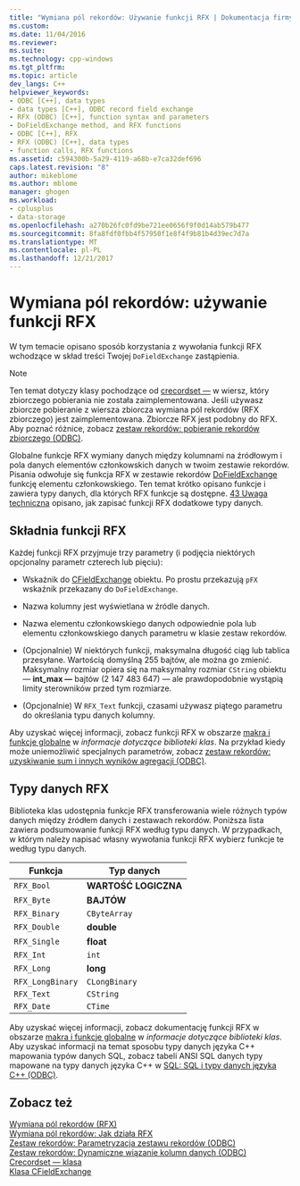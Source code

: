 ```yaml
---
title: "Wymiana pól rekordów: Używanie funkcji RFX | Dokumentacja firmy Microsoft"
ms.custom: 
ms.date: 11/04/2016
ms.reviewer: 
ms.suite: 
ms.technology: cpp-windows
ms.tgt_pltfrm: 
ms.topic: article
dev_langs: C++
helpviewer_keywords:
- ODBC [C++], data types
- data types [C++], ODBC record field exchange
- RFX (ODBC) [C++], function syntax and parameters
- DoFieldExchange method, and RFX functions
- ODBC [C++], RFX
- RFX (ODBC) [C++], data types
- function calls, RFX functions
ms.assetid: c594300b-5a29-4119-a68b-e7ca32def696
caps.latest.revision: "8"
author: mikeblome
ms.author: mblome
manager: ghogen
ms.workload:
- cplusplus
- data-storage
ms.openlocfilehash: a270b26fc0fd9be721ee0656f9f0d14ab579b477
ms.sourcegitcommit: 8fa8fdf0fbb4f57950f1e8f4f9b81b4d39ec7d7a
ms.translationtype: MT
ms.contentlocale: pl-PL
ms.lasthandoff: 12/21/2017
---
```

# <a name="record-field-exchange-using-the-rfx-functions"></a>Wymiana pól rekordów: używanie funkcji RFX
W tym temacie opisano sposób korzystania z wywołania funkcji RFX wchodzące w skład treści Twojej `DoFieldExchange` zastąpienia.  
  
> [!NOTE]
>  Ten temat dotyczy klasy pochodzące od [crecordset —](../../mfc/reference/crecordset-class.md) w wiersz, który zbiorczego pobierania nie została zaimplementowana. Jeśli używasz zbiorcze pobieranie z wiersza zbiorcza wymiana pól rekordów (RFX zbiorczego) jest zaimplementowana. Zbiorcze RFX jest podobny do RFX. Aby poznać różnice, zobacz [zestaw rekordów: pobieranie rekordów zbiorczego (ODBC)](../../data/odbc/recordset-fetching-records-in-bulk-odbc.md).  
  
 Globalne funkcje RFX wymiany danych między kolumnami na źródłowym i pola danych elementów członkowskich danych w twoim zestawie rekordów. Pisania odwołuje się funkcja RFX w zestawie rekordów [DoFieldExchange](../../mfc/reference/crecordset-class.md#dofieldexchange) funkcję elementu członkowskiego. Ten temat krótko opisano funkcje i zawiera typy danych, dla których RFX funkcje są dostępne. [43 Uwaga techniczna](../../mfc/tn043-rfx-routines.md) opisano, jak zapisać funkcji RFX dodatkowe typy danych.  
  
##  <a name="_core_rfx_function_syntax"></a>Składnia funkcji RFX  
 Każdej funkcji RFX przyjmuje trzy parametry (i podjęcia niektórych opcjonalny parametr czterech lub pięciu):  
  
-   Wskaźnik do [CFieldExchange](../../mfc/reference/cfieldexchange-class.md) obiektu. Po prostu przekazują `pFX` wskaźnik przekazany do `DoFieldExchange`.  
  
-   Nazwa kolumny jest wyświetlana w źródle danych.  
  
-   Nazwa elementu członkowskiego danych odpowiednie pola lub elementu członkowskiego danych parametru w klasie zestaw rekordów.  
  
-   (Opcjonalnie) W niektórych funkcji, maksymalna długość ciąg lub tablica przesyłane. Wartością domyślną 255 bajtów, ale można go zmienić. Maksymalny rozmiar opiera się na maksymalny rozmiar `CString` obiektu — **int_max —** bajtów (2 147 483 647) — ale prawdopodobnie wystąpią limity sterowników przed tym rozmiarze.  
  
-   (Opcjonalnie) W `RFX_Text` funkcji, czasami używasz piątego parametru do określania typu danych kolumny.  
  
 Aby uzyskać więcej informacji, zobacz funkcji RFX w obszarze [makra i funkcje globalne](../../mfc/reference/mfc-macros-and-globals.md) w *informacje dotyczące biblioteki klas*. Na przykład kiedy może uniemożliwić specjalnych parametrów, zobacz [zestaw rekordów: uzyskiwanie sum i innych wyników agregacji (ODBC)](../../data/odbc/recordset-obtaining-sums-and-other-aggregate-results-odbc.md).  
  
##  <a name="_core_rfx_data_types"></a>Typy danych RFX  
 Biblioteka klas udostępnia funkcje RFX transferowania wiele różnych typów danych między źródłem danych i zestawach rekordów. Poniższa lista zawiera podsumowanie funkcji RFX według typu danych. W przypadkach, w którym należy napisać własny wywołania funkcji RFX wybierz funkcje te według typu danych.  
  
|Funkcja|Typ danych|  
|--------------|---------------|  
|`RFX_Bool`|**WARTOŚĆ LOGICZNA**|  
|`RFX_Byte`|**BAJTÓW**|  
|`RFX_Binary`|`CByteArray`|  
|`RFX_Double`|**double**|  
|`RFX_Single`|**float**|  
|`RFX_Int`|`int`|  
|`RFX_Long`|**long**|  
|`RFX_LongBinary`|`CLongBinary`|  
|`RFX_Text`|`CString`|  
|`RFX_Date`|`CTime`|  
  

 Aby uzyskać więcej informacji, zobacz dokumentację funkcji RFX w obszarze [makra i funkcje globalne](../../mfc/reference/mfc-macros-and-globals.md) w *informacje dotyczące biblioteki klas*. Aby uzyskać informacji na temat sposobu typy danych języka C++ mapowania typów danych SQL, zobacz tabeli ANSI SQL danych typy mapowane na typy danych języka C++ w [SQL: SQL i typy danych języka C++ (ODBC)](../../data/odbc/sql-sql-and-cpp-data-types-odbc.md).  
  
## <a name="see-also"></a>Zobacz też  
 [Wymiana pól rekordów (RFX)](../../data/odbc/record-field-exchange-rfx.md)   
 [Wymiana pól rekordów: Jak działa RFX](../../data/odbc/record-field-exchange-how-rfx-works.md)   
 [Zestaw rekordów: Parametryzacja zestawu rekordów (ODBC)](../../data/odbc/recordset-parameterizing-a-recordset-odbc.md)   
 [Zestaw rekordów: Dynamiczne wiązanie kolumn danych (ODBC)](../../data/odbc/recordset-dynamically-binding-data-columns-odbc.md)   
 [Crecordset — klasa](../../mfc/reference/crecordset-class.md)   
 [Klasa CFieldExchange](../../mfc/reference/cfieldexchange-class.md)